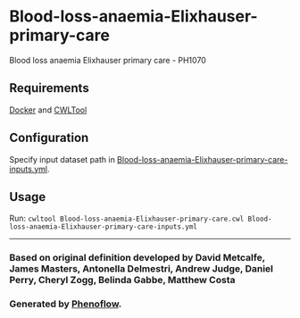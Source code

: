 # Blood-loss-anaemia-Elixhauser-primary-care

Blood loss anaemia Elixhauser primary care - PH1070

## Requirements

[Docker](https://docs.docker.com/install/) and [CWLTool](https://github.com/common-workflow-language/cwltool#install)

## Configuration

Specify input dataset path in [Blood-loss-anaemia-Elixhauser-primary-care-inputs.yml](Blood-loss-anaemia-Elixhauser-primary-care-inputs.yml).

## Usage

Run: `cwltool Blood-loss-anaemia-Elixhauser-primary-care.cwl Blood-loss-anaemia-Elixhauser-primary-care-inputs.yml`

***

### Based on original definition developed by David Metcalfe, James Masters, Antonella Delmestri, Andrew Judge, Daniel Perry, Cheryl Zogg, Belinda Gabbe, Matthew Costa
### Generated by [Phenoflow](https://kclhi.org/phenoflow).
